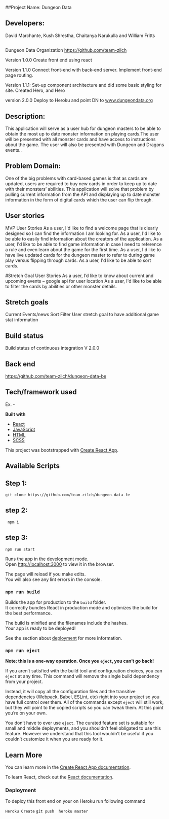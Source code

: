 
##Project Name: Dungeon Data

## Developers: 
David Marchante, 
Kush Shrestha, 
Chaitanya Narukulla and 
William Fritts

##
Dungeon Data Organization
https://github.com/team-zilch



Version 1.0.0
  Create front end using react

Version 1.1.0
  Connect front-end with back-end server.
  Implement front-end page routing.

Version 1.1.1:
  Set-up component architecture and did some basic styling for site.
  Created Hero, and Hero

version 2.0.0
  Deploy to Heroku and point DN to www.dungeondata.org


## Description: 
  This application will serve as a user hub for dungeon masters to be able to obtain the most up to date monster information on playing cards.The user will be presented with all monster cards and have access to instructions about the game. The user will also be presented with Dungeon and Dragons events.. 

## Problem Domain:
  One of the big problems with card-based games is that as cards are updated, users are required to buy new cards in order to keep up to date with their monsters’ abilities. This application will solve that problem by pulling current information from the API and displaying up to date monster information in the form of digital cards which the user can flip through. 

## User stories
  MVP User Stories
    As a user, I'd like to find a welcome page that is clearly designed so I can find the information I am looking for.
    As a user, I'd like to be able to easily find information about the creators of the application.
    As a user, I'd like to be able to find game information in case I need to reference a rule and even learn about the game for the first time.
    As a user, I'd like to have live updated cards for the dungeon master to refer to during game play versus flipping through cards.
    As a user, I'd like to be able to sort cards. 

#Stretch Goal User Stories 
    As a user, I’d like to know about current and upcoming events – google api for user location
    As a user, I'd like to be able to filter the cards by abilities or other monster details.
  
## Stretch goals
  Current Events/news
  Sort
  Filter
  User stretch goal to have additional game stat information
   

## Build status
Build status of continuous integration V 2.0.0

## Back end
 https://github.com/team-zilch/dungeon-data-be

 ## Tech/framework used
Ex. -

<b>Built with</b>
- [React]()
- [JavaScript]()
- [HTML]()
- [SCSS]()


This project was bootstrapped with [Create React App](https://github.com/facebook/create-react-app).

## Available Scripts

## Step 1:
```git clone https://github.com/team-zilch/dungeon-data-fe```

## step 2:
``` npm i```

## step 3:
```npm run start ```

Runs the app in the development mode.<br>
Open [http://localhost:3000](http://localhost:3000) to view it in the browser.

The page will reload if you make edits.<br>
You will also see any lint errors in the console.

### `npm run build`

Builds the app for production to the `build` folder.<br>
It correctly bundles React in production mode and optimizes the build for the best performance.

The build is minified and the filenames include the hashes.<br>
Your app is ready to be deployed!

See the section about [deployment](https://facebook.github.io/create-react-app/docs/deployment) for more information.

### `npm run eject`

**Note: this is a one-way operation. Once you `eject`, you can’t go back!**

If you aren’t satisfied with the build tool and configuration choices, you can `eject` at any time. This command will remove the single build dependency from your project.

Instead, it will copy all the configuration files and the transitive dependencies (Webpack, Babel, ESLint, etc) right into your project so you have full control over them. All of the commands except `eject` will still work, but they will point to the copied scripts so you can tweak them. At this point you’re on your own.

You don’t have to ever use `eject`. The curated feature set is suitable for small and middle deployments, and you shouldn’t feel obligated to use this feature. However we understand that this tool wouldn’t be useful if you couldn’t customize it when you are ready for it.

## Learn More

You can learn more in the [Create React App documentation](https://facebook.github.io/create-react-app/docs/getting-started).

To learn React, check out the [React documentation](https://reactjs.org/).

### Deployment
To deploy this front end on your on Heroku  run following command

```Heroku Create```
```git push  heroku master```

